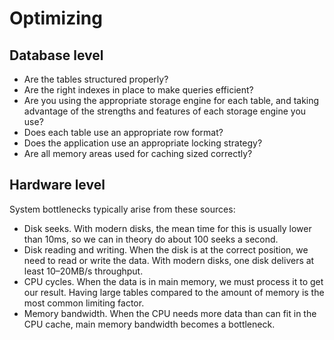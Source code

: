 # Optimizing
## Database level
- Are the tables structured properly?
- Are the right indexes in place to make queries efficient?
- Are you using the appropriate storage engine for each table, and taking advantage of the strengths and features of each storage engine you use?
- Does each table use an appropriate row format?
- Does the application use an appropriate locking strategy?
- Are all memory areas used for caching sized correctly?

## Hardware level
System bottlenecks typically arise from these sources:
- Disk seeks. With modern disks, the mean time for this is usually lower than 10ms, so we can in theory do about 100 seeks a second.
- Disk reading and writing. When the disk is at the correct position, we need to read or write the data. With modern disks, one disk delivers at least 10–20MB/s throughput.
- CPU cycles. When the data is in main memory, we must process it to get our result. Having large tables compared to the amount of memory is the most common limiting factor.
- Memory bandwidth. When the CPU needs more data than can fit in the CPU cache, main memory bandwidth becomes a bottleneck.
